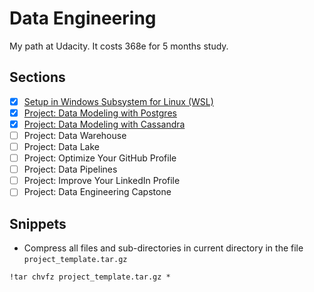 # Data Engineering

My path at Udacity. It costs 368e for 5 months study.

## Sections

- [x] [Setup in Windows Subsystem for Linux (WSL)](l2-data-modeling)
- [x] [Project: Data Modeling with Postgres](https://github.com/vuanhtuan1012/data-modeling-with-postgres)
- [x] [Project: Data Modeling with Cassandra](https://github.com/vuanhtuan1012/data-modeling-with-cassandra)
- [ ] Project: Data Warehouse
- [ ] Project: Data Lake
- [ ] Project: Optimize Your GitHub Profile
- [ ] Project: Data Pipelines
- [ ] Project: Improve Your LinkedIn Profile
- [ ] Project: Data Engineering Capstone

## Snippets

- Compress all files and sub-directories in current directory in the file `project_template.tar.gz`

```
!tar chvfz project_template.tar.gz *
```
